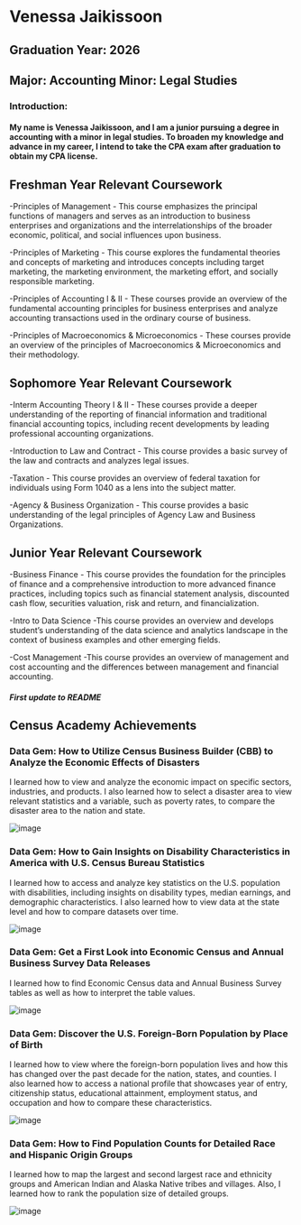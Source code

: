 # Venessa Jaikissoon
## Graduation Year: 2026
## Major: Accounting  Minor: Legal Studies 
### Introduction:  
#### My name is Venessa Jaikissoon, and I am a junior pursuing a degree in accounting with a minor in legal studies. To broaden my knowledge and advance in my career, I intend to take the CPA exam after graduation to obtain my CPA license. 

## Freshman Year Relevant Coursework
  -Principles of Management - This course emphasizes the principal functions of managers and serves as an introduction to business enterprises and organizations and the interrelationships of the broader economic, political, and social influences upon business.
  
  -Principles of Marketing - This course explores the fundamental theories and concepts of marketing and introduces concepts including target marketing, the marketing environment, the marketing effort, and socially responsible marketing. 
  
  -Principles of Accounting I & II - These courses provide an overview of the fundamental accounting principles for business enterprises and analyze accounting transactions used in the ordinary course of business. 
  
  -Principles of Macroeconomics & Microeconomics -  These courses provide an overview of the principles of Macroeconomics & Microeconomics and their methodology. 
 
## Sophomore Year Relevant Coursework

  -Interm Accounting Theory I & II - These courses provide a deeper understanding of the reporting of financial information and traditional financial accounting topics, including recent developments by leading professional accounting organizations.
  
  -Introduction to Law and Contract - This course provides a basic survey of the law and contracts and analyzes legal issues. 
  
  -Taxation - This course provides an overview of federal taxation for individuals using Form 1040 as a lens into the subject matter. 

  -Agency & Business Organization - This course provides a basic understanding of the legal principles of Agency Law and Business Organizations. 

## Junior Year Relevant Coursework 

  -Business Finance - This course provides the foundation for the principles of finance and a comprehensive introduction to more advanced finance practices, including topics such as financial statement analysis, discounted cash flow, securities valuation, risk and return, and financialization. 
  
  -Intro to Data Science -This course provides an overview and develops student’s understanding of the data science and analytics landscape in the context of business examples and other emerging fields. 
  
  -Cost Management -This course provides an overview of management and cost accounting and the differences between management and financial accounting. 

  
##### First update to README

## Census Academy Achievements

### Data Gem: How to Utilize Census Business Builder (CBB) to Analyze the Economic Effects of Disasters 
I learned how to view and analyze the economic impact on specific sectors, industries, and products. I also learned how to select a disaster area to view relevant statistics and a variable, such as poverty rates, to compare the disaster area to the nation and state.

![image](https://github.com/user-attachments/assets/c246101d-5daa-4986-a4cf-48c2fd8cd246)

### Data Gem: How to Gain Insights on Disability Characteristics in America with U.S. Census Bureau Statistics
I learned how to access and analyze key statistics on the U.S. population with disabilities, including insights on disability types, median earnings, and demographic characteristics. I also learned how to view data at the state level and how to compare datasets over time.

![image](https://github.com/user-attachments/assets/ebfe51a9-b783-44d0-9dd7-14080583fb6d)

### Data Gem: Get a First Look into Economic Census and Annual Business Survey Data Releases
I learned how to find Economic Census data and Annual Business Survey tables as well as how to interpret the table values.

![image](https://github.com/user-attachments/assets/7a39624d-2436-4e4b-b9b3-0ec4ac37ba97)

### Data Gem: Discover the U.S. Foreign-Born Population by Place of Birth
I learned how to view where the foreign-born population lives and how this has changed over the past decade for the nation, states, and counties. I also learned how to access a national profile that showcases year of entry, citizenship status, educational attainment, employment status, and occupation and how to compare these characteristics.

![image](https://github.com/user-attachments/assets/739433f6-0055-4a22-b3a7-c257362a292b)

### Data Gem: How to Find Population Counts for Detailed Race and Hispanic Origin Groups
I learned how to map the largest and second largest race and ethnicity groups and American Indian and Alaska Native tribes and villages. Also, I learned how to rank the population size of detailed groups. 

![image](https://github.com/user-attachments/assets/07d2bbe6-8603-4778-afa1-03b31ac2c70f)

